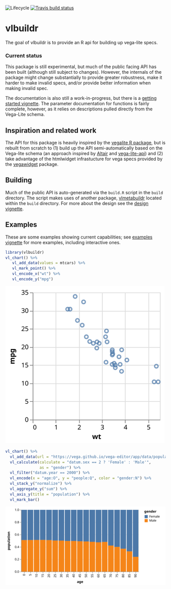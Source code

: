 
<!-- README.md is generated from README.Rmd. Please edit that file -->

<!-- badges: start -->

![Lifecycle](https://img.shields.io/badge/lifecycle-experimental-orange.svg)
[![Travis build
status](https://travis-ci.org/vegawidget/vlbuildr.svg?branch=master)](https://travis-ci.org/vegawidget/vlbuildr)
<!-- badges: end -->

# vlbuildr

The goal of vlbuildr is to provide an R api for building up vega-lite
specs.

### Current status

This package is still experimental, but much of the public facing API
has been built (although still subject to changes). However, the
internals of the package might change substantially to provide greater
robustness, make it harder to make invalid specs, and/or provide better
information when making invalid spec.

The documentation is also still a work-in-progress, but there is a
[getting started
vignette](https://vegawidget.github.io/vlbuildr/articles/articles/introduction.html).
The parameter documentation for functions is fairly complete, however,
as it relies on descriptions pulled directly from the Vega-Lite schema.

## Inspiration and related work

The API for this package is heavily inspired by the [vegalite R
package](https://github.com/hrbrmstr/vegalite), but is rebuilt from
scratch to (1) build up the API semi-automatically based on the
Vega-lite schema (an approach inspired by
[Altair](https://github.com/altair-viz/altair) and
[vega-lite-api](https://github.com/vega/vega-lite-api)) and (2) take
advantage of the htmlwidget infrastucture for vega specs provided by the
[vegawidget]() package.

## Building

Much of the public API is auto-generated via the `build.R` script in the
`build` directory. The script makes uses of another package,
[vlmetabuildr](https://github.com/vegawidget/vlbuildr/tree/master/build/vlmetabuildr)
located within the `build` directory. For more about the design see the
[design
vignette](https://vegawidget.github.io/vlbuildr/articles/design.html).

## Examples

These are some examples showing current capabilities; see [examples
vignette](https://vegawidget.github.io/vlbuildr/articles/articles/examples.html)
for more examples, including interactive ones.

``` r
library(vlbuildr)
vl_chart() %>%
   vl_add_data(values = mtcars) %>%
   vl_mark_point() %>%
   vl_encode_x("wt") %>%
   vl_encode_y("mpg") 
```

![](man/figures/README-example-1.svg)<!-- -->

``` r
vl_chart() %>%
  vl_add_data(url = "https://vega.github.io/vega-editor/app/data/population.json") %>%
  vl_calculate(calculate = "datum.sex == 2 ? 'Female' : 'Male'", 
               as = "gender") %>%
  vl_filter("datum.year == 2000") %>%
  vl_encode(x = "age:O", y = "people:Q", color = "gender:N") %>%
  vl_stack_y("normalize") %>%
  vl_aggregate_y("sum") %>%
  vl_axis_y(title = "population") %>%
  vl_mark_bar() 
```

![](man/figures/README-example2-1.svg)<!-- -->
